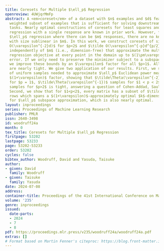```yaml
---
title: Coresets for Multiple $\ell_p$ Regression
openreview: 4UWjqrMmFp
abstract: A <em>coreset</em> of a dataset with $n$ examples and $d$ features is a
  weighted subset of examples that is sufficient for solving downstream data analytic
  tasks. Nearly optimal constructions of coresets for least squares and $\ell_p$ linear
  regression with a single response are known in prior work. However, for multiple
  $\ell_p$ regression where there can be $m$ responses, there are no known constructions
  with size sublinear in $m$. In this work, we construct coresets of size $\tilde
  O(\varepsilon^{-2}d)$ for $p<2$ and $\tilde O(\varepsilon^{-p}d^{p/2})$ for $p>2$
  independently of $m$ (i.e., dimension-free) that approximate the multiple $\ell_p$
  regression objective at every point in the domain up to $(1\pm\varepsilon)$ relative
  error. If we only need to preserve the minimizer subject to a subspace constraint,
  we improve these bounds by an $\varepsilon$ factor for all $p>1$. All of our bounds
  are nearly tight. We give two application of our results. First, we settle the number
  of uniform samples needed to approximate $\ell_p$ Euclidean power means up to a
  $(1+\varepsilon)$ factor, showing that $\tilde\Theta(\varepsilon^{-2})$ samples
  for $p = 1$, $\tilde\Theta(\varepsilon^{-1})$ samples for $1 < p < 2$, and $\tilde\Theta(\varepsilon^{1-p})$
  samples for $p>2$ is tight, answering a question of Cohen-Addad, Saulpic, and Schwiegelshohn.
  Second, we show that for $1<p<2$, every matrix has a subset of $\tilde O(\varepsilon^{-1}k)$
  rows which spans a $(1+\varepsilon)$-approximately optimal $k$-dimensional subspace
  for $\ell_p$ subspace approximation, which is also nearly optimal.
layout: inproceedings
series: Proceedings of Machine Learning Research
publisher: PMLR
issn: 2640-3498
id: woodruff24a
month: 0
tex_title: Coresets for Multiple $\ell_p$ Regression
firstpage: 53202
lastpage: 53233
page: 53202-53233
order: 53202
cycles: false
bibtex_author: Woodruff, David and Yasuda, Taisuke
author:
- given: David
  family: Woodruff
- given: Taisuke
  family: Yasuda
date: 2024-07-08
address:
container-title: Proceedings of the 41st International Conference on Machine Learning
volume: '235'
genre: inproceedings
issued:
  date-parts:
  - 2024
  - 7
  - 8
pdf: https://proceedings.mlr.press/v235/woodruff24a/woodruff24a.pdf
extras: []
# Format based on Martin Fenner's citeproc: https://blog.front-matter.io/posts/citeproc-yaml-for-bibliographies/
---
```

